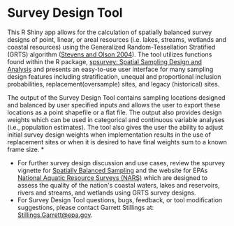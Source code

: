 # Survey Design Tool
This R Shiny app allows for the calculation of spatially balanced survey designs of point, linear, or areal resources (i.e. lakes, streams, wetlands and coastal resources) using 
the Generalized Random-Tessellation Stratified (GRTS) algorithm ([Stevens and Olson 2004](https://cfpub.epa.gov/ncer_abstracts/index.cfm/fuseaction/display.files/fileID/13339)). The tool utilizes functions found within the R package, [spsurvey: Spatial Sampling Design and Analysis](https://cran.r-project.org/package=spsurvey) and presents an easy-to-use user interface for many sampling design features including stratification, unequal and proportional inclusion probabilities, replacement(oversample) sites, and legacy (historical) sites.

The output of the Survey Design Tool contains sampling locations designed and balanced by user specified inputs and allows the user to export these locations as a point shapefile or a flat file. The output also provides design weights which can be used in categorical and continuous variable analyses (i.e., population estimates). The tool also gives the user the ability to adjust initial survey design weights when implementation results in the use of replacement sites or when it is desired to have final weights sum to a known frame size. 
*
* For further survey design discussion and use cases, review the spurvey vignette for [Spatially Balanced Sampling](https://cran.r-project.org/web/packages/spsurvey/vignettes/sampling.html) and the website for EPAs [National Aquatic Resource Surveys (NARS)](https://www.epa.gov/national-aquatic-resource-surveys) which are designed to assess the quality of the nation's coastal waters, lakes and reservoirs, rivers and streams, and wetlands using GRTS survey designs. 
* For Survey Design Tool questions, bugs, feedback, or tool modification suggestions, please contact Garrett Stillings at: Stillings.Garrett@epa.gov. 
